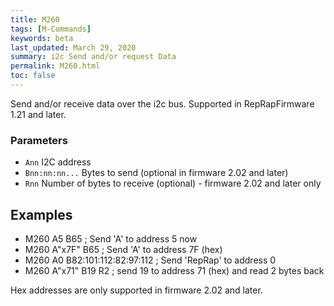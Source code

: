 ```yaml
---
title: M260
tags: [M-Commands] 
keywords: beta 
last_updated: March 29, 2020 
summary: i2c Send and/or request Data 
permalink: M260.html
toc: false 
---
```



Send and/or receive data over the i2c bus. Supported in RepRapFirmware 1.21 and later.

### Parameters

* `Ann` I2C address
* `Bnn:nn:nn...` Bytes to send (optional in firmware 2.02 and later)
* `Rnn` Number of bytes to receive (optional) - firmware 2.02 and later only

## Examples

* M260 A5 B65                    ; Send 'A' to address 5 now
* M260 A"x7F" B65               ; Send 'A' to address 7F (hex)
* M260 A0 B82:101:112:82:97:112  ; Send 'RepRap' to address 0
* M260 A"x71" B19 R2  ; send 19 to address 71 (hex) and read 2 bytes back 

Hex addresses are only supported in firmware 2.02 and later.

